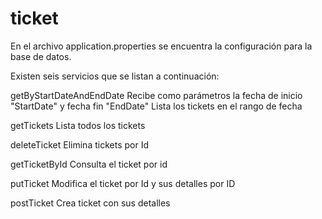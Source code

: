 # ticket

En el archivo application.properties se encuentra la configuración para la base de datos.

Existen seis servicios que se listan a continuación:

getByStartDateAndEndDate
Recibe como parámetros la fecha de inicio "StartDate" y fecha fin "EndDate"
Lista los tickets en el rango de fecha

getTickets
Lista todos los tickets

deleteTicket
Elimina tickets por Id

getTicketById
Consulta el ticket por id

putTicket
Modifica el ticket por Id y sus detalles por ID

postTicket
Crea ticket con sus detalles
